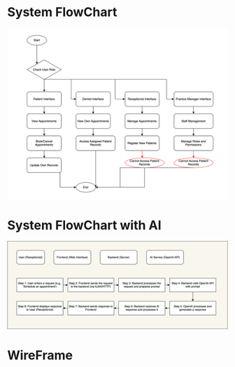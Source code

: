 # System FlowChart

![System FlowChart](./SystemFlowChart.svg)

# System FlowChart with AI

![System FlowChart with AI](./SystemWithAI.svg)

# WireFrame
